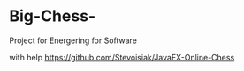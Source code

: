 # Big-Chess-
Project for Energering for Software

with help https://github.com/Stevoisiak/JavaFX-Online-Chess
